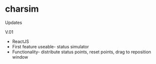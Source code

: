 # charsim

Updates

V.01
- ReactJS
- First feature useable- status simulator
- Functionality- distribute status points, reset points, drag to reposition window
